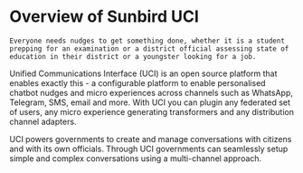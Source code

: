 # Overview of Sunbird UCI

`Everyone needs nudges to get something done, whether it is a student prepping for an examination or a district official assessing state of education in their district or a youngster looking for a job.`

Unified Communications Interface (UCI) is an open source platform that enables exactly this - a configurable platform to enable personalised chatbot nudges and micro experiences across channels such as WhatsApp, Telegram, SMS, email and more. With UCI you can plugin any federated set of users, any micro experience generating transformers and any distribution channel adapters.

UCI powers governments to create and manage conversations with citizens and with its own officials. Through UCI governments can seamlessly setup simple and complex conversations using a multi-channel approach.

